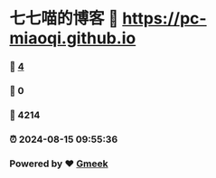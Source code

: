 # 七七喵的博客 :link: https://pc-miaoqi.github.io 
### :page_facing_up: [4](https://pc-miaoqi.github.io/tag.html) 
### :speech_balloon: 0 
### :hibiscus: 4214 
### :alarm_clock: 2024-08-15 09:55:36 
### Powered by :heart: [Gmeek](https://github.com/Meekdai/Gmeek)
